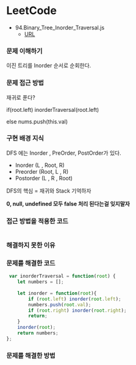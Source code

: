 # LeetCode
- 94.Binary_Tree_Inorder_Traversal.js
  - [URL](https://leetcode.com/problems/binary-tree-inorder-traversal/)   

### 문제 이해하기
이진 트리를 Inorder 순서로 순회한다. 


### 문제 접근 방법
재귀로 푼다? 

if(root.left) inorderTraversal(root.left)  

else nums.push(this.val)

### 구현 배경 지식
DFS 에는 Inorder , PreOrder, PostOrder가 있다. 

- Inorder (L , Root, R)
- Preorder (Root, L , R)
- Postorder (L , R , Root)

DFS의 핵심 = 재귀와 Stack 기억하자

**0, null, undefined 모두 false 처리 된다는걸 잊지말자**
### 접근 방법을 적용한 코드
```
```
### 해결하지 못한 이유

### 문제를 해결한 코드
```javascript
 var inorderTraversal = function(root) {
    let numbers = [];
    
    let inorder = function(root){
        if (root.left) inorder(root.left);
        numbers.push(root.val);
        if (root.right) inorder(root.right);
        return;
    }
    inorder(root);
    return numbers;
};
```

### 문제를 해결한 방법